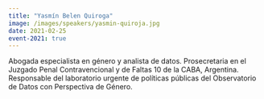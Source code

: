 ```yaml
---
title: "Yasmín Belen Quiroga"
image: /images/speakers/yasmin-quiroja.jpg
date: 2021-02-25
event-2021: true
---
```


Abogada especialista en género y analista de datos. Prosecretaria en el Juzgado Penal Contravencional y de Faltas 10 de la CABA, Argentina. Responsable del laboratorio urgente de políticas públicas del Observatorio de Datos con Perspectiva de Género.